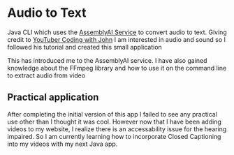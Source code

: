 # Audio to Text 

Java CLI which uses the [AssemblyAI Service](https://www.assemblyai.com/docs/getting-started/transcribe-an-audio-file) to convert audio to text. Giving credit to [YouTuber Coding with John](https://www.youtube.com/@CodingWithJohn)
I am interested in audio and sound so I followed his tutorial and created this small application

This has introduced me to the AssemblyAI service. 
I have also gained knowledge about the FFmpeg library and how to use it on the command line to extract audio from video

## Practical application

After completing the initial version of this app I failed to see any practical use other than I thought it was cool. However now that I have been adding videos to my website, I realize there is an accessability issue for the hearing impaired. So I am currently learning how to incorporate Closed Captioning into my videos with my next Java app.
